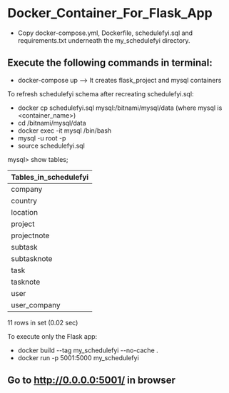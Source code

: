 # Docker_Container_For_Flask_App

-  Copy docker-compose.yml, Dockerfile, schedulefyi.sql and requirements.txt underneath the my_schedulefyi directory.

## Execute the following commands in terminal:
- docker-compose up --> It creates flask_project and mysql containers

To refresh schedulefyi schema after recreating schedulefyi.sql:
- docker cp schedulefyi.sql mysql:/bitnami/mysql/data (where mysql is <container_name>)
- cd /bitnami/mysql/data
- docker exec -it mysql /bin/bash
- mysql -u root -p
- source schedulefyi.sql

mysql> show tables;

| Tables_in_schedulefyi |
|-----------------------|
| company               |
| country               |
| location              |
| project               |
| projectnote           |
| subtask               |
| subtasknote           |
| task                  |
| tasknote              |
| user                  |
| user_company          |

11 rows in set (0.02 sec)


To execute only the Flask app:
- docker build --tag my_schedulefyi --no-cache .
- docker run -p 5001:5000 my_schedulefyi 

## Go to http://0.0.0.0:5001/ in browser

